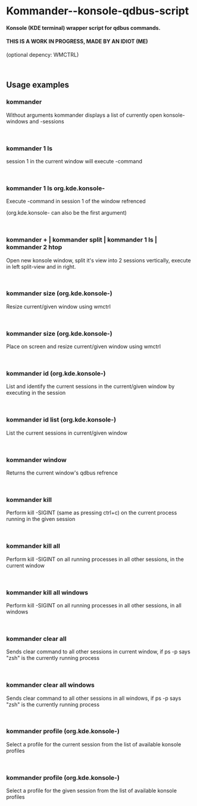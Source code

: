 # Kommander--konsole-qdbus-script
#### Konsole (KDE terminal) wrapper script for qdbus commands.

#### THIS IS A WORK IN PROGRESS, MADE BY AN IDIOT (ME)

(optional depency: WMCTRL)


<br>

## Usage examples



### kommander

  Without arguments kommander displays a list of currently open konsole-windows and -sessions

<br>

### kommander 1 ls

  session 1 in the current window will execute <ls>-command

<br>

### kommander 1 ls org.kde.konsole-<PID>

  Execute <ls>-command in session 1 of the window refrenced

  (org.kde.konsole-<PID> can also be the first argument)

<br>

### kommander + | kommander split | kommander 1 ls | kommander 2 htop

  Open new konsole window, split it's view into 2 sessions vertically, execute <ls> in left split-view and <htop> in right.

<br>

### kommander size <HEIGHT> <WIDTH> (org.kde.konsole-<PID>)

  Resize current/given window using wmctrl

  
<br>

### kommander size <VERTICAL POS> <HORIZONTAL POS> <HEIGHT> <WIDTH> (org.kde.konsole-<PID>)

  Place on screen and resize current/given window using wmctrl

<br>


### kommander id (org.kde.konsole-<PID>)

  List and identify the current sessions in the current/given window by executing <echo this is session X> in the session

<br>

### kommander id list (org.kde.konsole-<PID>)

  List the current sessions in current/given window

<br>

### kommander window

  Returns the current window's qdbus refrence

<br>

### kommander <session> kill

  Perform kill -SIGINT (same as pressing ctrl+c) on the current process running in the given session

<br>

### kommander kill all

  Perform kill -SIGINT on all running processes in all other sessions, in the current window

<br>

### kommander kill all windows

  Perform kill -SIGINT on all running processes in all other sessions, in all windows

<br>

### kommander clear all

  Sends clear command to all other sessions in current window, if ps -p says "zsh" is the currently running process

<br>

### kommander clear all windows

  Sends clear command to all other sessions in all windows,  if ps -p says "zsh" is the currently running process

<br>

### kommander profile (org.kde.konsole-<PID>)

  Select a profile for the current session from the list of available konsole profiles

<br>

### kommander <SESSION NUMBER> profile (org.kde.konsole-<PID>)

  Select a profile for the given session from the list of available konsole profiles

